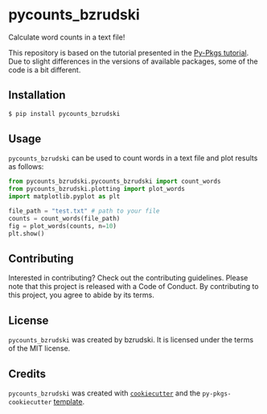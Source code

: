 # pycounts_bzrudski

Calculate word counts in a text file!

This repository is based on the tutorial presented in the [Py-Pkgs tutorial](https://py-pkgs.org/welcome). Due to slight differences in the versions of available packages, some of the code is a bit different.

## Installation

```bash
$ pip install pycounts_bzrudski
```

## Usage

`pycounts_bzrudski` can be used to count words in a text file and plot results
as follows:

```python
from pycounts_bzrudski.pycounts_bzrudski import count_words
from pycounts_bzrudski.plotting import plot_words
import matplotlib.pyplot as plt

file_path = "test.txt" # path to your file
counts = count_words(file_path)
fig = plot_words(counts, n=10)
plt.show()
```

## Contributing

Interested in contributing? Check out the contributing guidelines. Please note that this project is released with a Code of Conduct. By contributing to this project, you agree to abide by its terms.

## License

`pycounts_bzrudski` was created by bzrudski. It is licensed under the terms of the MIT license.

## Credits

`pycounts_bzrudski` was created with [`cookiecutter`](https://cookiecutter.readthedocs.io/en/latest/) and the `py-pkgs-cookiecutter` [template](https://github.com/py-pkgs/py-pkgs-cookiecutter).
